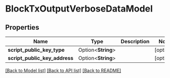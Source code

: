 # BlockTxOutputVerboseDataModel

## Properties

Name | Type | Description | Notes
------------ | ------------- | ------------- | -------------
**script_public_key_type** | Option<**String**> |  | [optional]
**script_public_key_address** | Option<**String**> |  | [optional]

[[Back to Model list]](../README.md#documentation-for-models) [[Back to API list]](../README.md#documentation-for-api-endpoints) [[Back to README]](../README.md)


